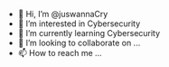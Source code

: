 - 👋 Hi, I’m @juswannaCry
- 👀 I’m interested in Cybersecurity 
- 🌱 I’m currently learning Cybersecurity
- 💞️ I’m looking to collaborate on ...
- 📫 How to reach me ...

<!---
juswannaCry/juswannaCry is a ✨ special ✨ repository because its `README.md` (this file) appears on your GitHub profile.
You can click the Preview link to take a look at your changes.
--->
